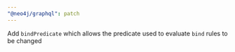 ```yaml
---
"@neo4j/graphql": patch
---
```


Add `bindPredicate` which allows the predicate used to evaluate `bind` rules to be changed

